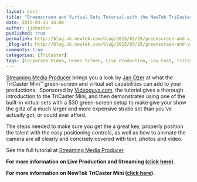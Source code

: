 ```yaml
---
layout: post
title: "Greenscreen and Virtual Sets Tutorial with the NewTek TriCaster Mini"
date: 2015-03-25 14:08
author: jjohnston
published: true
permalink: http://blog.uk.newtek.com/blog/2015/03/25/greenscreen-and-virtual-sets-tutorial-with-the-newtek-tricaster-mini/
_blog-url: http://blog.uk.newtek.com/blog/2015/03/25/greenscreen-and-virtual-sets-tutorial-with-the-newtek-tricaster-mini/
comments: true
categories: [TriCaster]
tags: [Corporate Video, Green Screen, Live Production, Low Cost, TriCaster Mini, Tutorial, Virtual Sets]
---
```

[Streaming Media Producer](http://www.streamingmedia.com/Producer) brings you a look by [Jan Ozer](http://www.streamingmedia.com/Producer/Authors/5537-Jan-Ozer.htm) at what the TriCaster Mini™ green-screen and virtual set capabilities can add to your productions.  Sponsored by [Videoguys.com,](http://www.videoguys.com/blog/guides/videoguys-faqs/videoguys-guide-to-the-newtek-tricaster-mini-hdmi-production-studio/) the tutorial gives a thorough introduction to the TriCaster Mini, and then demonstrates using one of the built-in virtual sets with a $30 green-screen setup to make give your show the glitz of a much larger and more expensive studio set than you’ve actually got, or could ever afford.

The steps needed to make sure you get the a great key, properly position the talent with the easy positioning controls, as well as how to animate the camera are all clearly and concisely covered with text, photos and video.

See the full tutorial at [Streaming Media Producer](http://www.streamingmedia.com/Producer/Articles/ReadArticle.aspx?ArticleID=102765&PageNum=1)

**For more information on Live Production and Streaming ([click here](http://www.uk.newtek.com/solutions/live-production-a-streaming.html)).**

**For more information on NewTek TriCaster Mini ([click here](http://www.uk.newtek.com/products/tricaster-mini.html)).**
